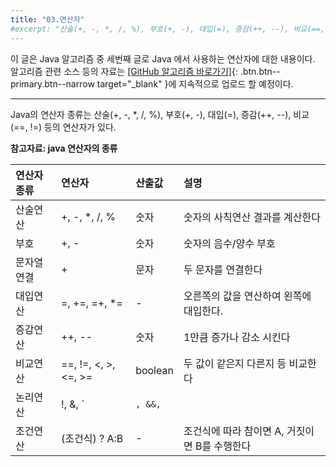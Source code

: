 ```yaml
---
title: "03.연산자"
#excerpt: "산술(+, -, *, /, %), 부호(+, -), 대입(=), 증감(++, --), 비교(==, !=) 등의 연산자에 대한 설명 "
---
```


이 글은 Java 알고리즘 중 세번째 글로 Java 에서 사용하는 연산자에 대한 내용이다.  
알고리즘 관련 소스 등의 자료는
[[GitHub 알고리즘 바로가기]](https://github.com/onda2me/algorithm){: .btn.btn--primary.btn--narrow target="_blank" }에 지속적으로 업로드 할 예정이다.

---
Java의 연산자 종류는 
산술(+, -, *, /, %), 부호(+, -), 대입(=), 증감(++, --), 비교(==, !=) 등의 연산자가 있다.

**참고자료: java 연산자의 종류**


|  연산자 종류 |  연산자 |  산출값 | 설명 |
| :---- | :---- | :---- | :---- |
| 산술연산 | +, -, *, /, % | 숫자 | 숫자의 사칙연산 결과를 계산한다 |
| 부호 | +, - | 숫자 | 숫자의 음수/양수 부호 |
| 문자열 연결 | + | 문자 | 두 문자를 연결한다 |
| 대입연산 |=, +=, =+, *= | - | 오른쪽의 값을 연산하여 왼쪽에 대입한다. |
| 증감연산 | ++, -- | 숫자 | 1만큼 증가나 감소 시킨다 |
| 비교연산 | ==, !=, <, >, <=, >= | boolean | 두 값이 같은지 다른지 등 비교한다 |
| 논리연산 | !, &, `|`, &&, `||` | boolean | 논리적 NOT, AND, OR 연산한다 |
| 조건연산 | (조건식) ? A:B | - | 조건식에 따라 참이면 A, 거짓이면 B를 수행한다 |




